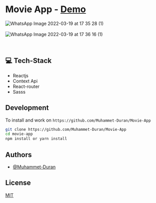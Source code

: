 # Movie App - [Demo](https://movie-app-muhammet-duran.vercel.app/)
![WhatsApp Image 2022-03-19 at 17 35 28 (1)](https://user-images.githubusercontent.com/76096635/159125576-81d11349-29c9-4cb0-9068-c3ef01219648.jpeg)
<br>
<br>
![WhatsApp Image 2022-03-19 at 17 36 16 (1)](https://user-images.githubusercontent.com/76096635/159125808-3e448ce6-c292-4771-86af-daea02ba0c0b.jpeg)

<br>


## 💻 Tech-Stack
- Reactjs
- Context Api 
- React-router
- Sasss
## Development


To install and work on `https://github.com/Muhammet-Duran/Movie-App`

```bash
git clone https://github.com/Muhammet-Duran/Movie-App
cd movie-app
npm install or yarn install
```

## Authors

- [@Muhammet-Duran](https://github.com/Muhammet-Duran)

## License

[MIT](https://choosealicense.com/licenses/mit/)



